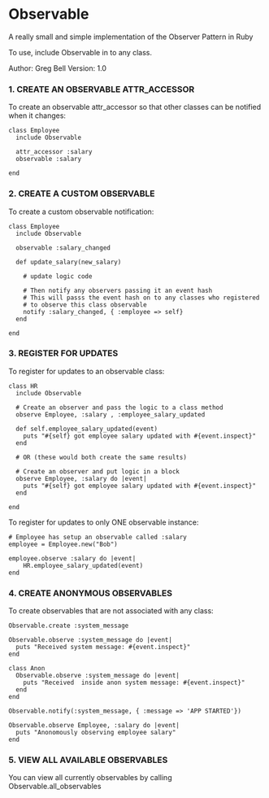 Observable
==========

A really small and simple implementation of the Observer Pattern in Ruby

To use, include Observable in to any class.

Author:		Greg Bell
Version:	1.0

### 1. CREATE AN OBSERVABLE ATTR_ACCESSOR

To create an observable attr_accessor so that other classes can be notified
when it changes:
  
	class Employee
	  include Observable
	
	  attr_accessor :salary
	  observable :salary
	
	end


### 2. CREATE A CUSTOM OBSERVABLE

To create a custom observable notification:

	class Employee
	  include Observable
	
	  observable :salary_changed
	  
	  def update_salary(new_salary)
	    
	    # update logic code
	    
	    # Then notify any observers passing it an event hash
	    # This will passs the event hash on to any classes who registered
	    # to observe this class observable
	    notify :salary_changed, { :employee => self}
	  end
	
	end


### 3. REGISTER FOR UPDATES

To register for updates to an observable class:

	class HR
	  include Observable
	  
	  # Create an observer and pass the logic to a class method
	  observe Employee, :salary , :employee_salary_updated
	  
	  def self.employee_salary_updated(event)
	    puts "#{self} got employee salary updated with #{event.inspect}"
	  end
	
	  # OR (these would both create the same results)
	  
	  # Create an observer and put logic in a block
	  observe Employee, :salary do |event|
	    puts "#{self} got employee salary updated with #{event.inspect}"
	  end
	  
	end

To register for updates to only ONE observable instance:

	# Employee has setup an observable called :salary
	employee = Employee.new("Bob")
	
	employee.observe :salary do |event|
		HR.employee_salary_updated(event)
	end


### 4. CREATE ANONYMOUS OBSERVABLES

To create observables that are not associated with any class:

	Observable.create :system_message

	Observable.observe :system_message do |event|
	  puts "Received system message: #{event.inspect}"
	end

	class Anon
	  Observable.observe :system_message do |event|
	    puts "Received  inside anon system message: #{event.inspect}"
	  end
	end

	Observable.notify(:system_message, { :message => 'APP STARTED'})

	Observable.observe Employee, :salary do |event|
	  puts "Anonomously observing employee salary"
	end


### 5. VIEW ALL AVAILABLE OBSERVABLES

You can view all currently observables by calling Observable.all_observables


